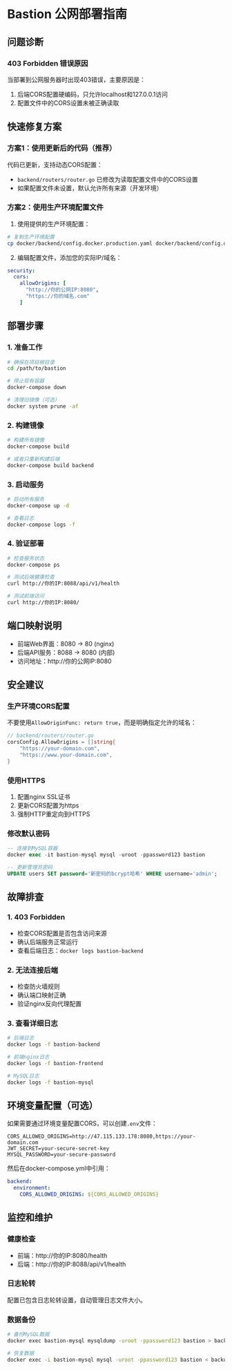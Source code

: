 # Bastion 公网部署指南

## 问题诊断

### 403 Forbidden 错误原因
当部署到公网服务器时出现403错误，主要原因是：
1. 后端CORS配置硬编码，只允许localhost和127.0.0.1访问
2. 配置文件中的CORS设置未被正确读取

## 快速修复方案

### 方案1：使用更新后的代码（推荐）
代码已更新，支持动态CORS配置：
- `backend/routers/router.go` 已修改为读取配置文件中的CORS设置
- 如果配置文件未设置，默认允许所有来源（开发环境）

### 方案2：使用生产环境配置文件
1. 使用提供的生产环境配置：
```bash
# 复制生产环境配置
cp docker/backend/config.docker.production.yaml docker/backend/config.docker.yaml
```

2. 编辑配置文件，添加您的实际IP/域名：
```yaml
security:
  cors:
    allowOrigins: [
      "http://你的公网IP:8080",
      "https://你的域名.com"
    ]
```

## 部署步骤

### 1. 准备工作
```bash
# 确保在项目根目录
cd /path/to/bastion

# 停止现有容器
docker-compose down

# 清理旧镜像（可选）
docker system prune -af
```

### 2. 构建镜像
```bash
# 构建所有镜像
docker-compose build

# 或者只重新构建后端
docker-compose build backend
```

### 3. 启动服务
```bash
# 启动所有服务
docker-compose up -d

# 查看日志
docker-compose logs -f
```

### 4. 验证部署
```bash
# 检查服务状态
docker-compose ps

# 测试后端健康检查
curl http://你的IP:8088/api/v1/health

# 测试前端访问
curl http://你的IP:8080/
```

## 端口映射说明
- 前端Web界面：8080 -> 80 (nginx)
- 后端API服务：8088 -> 8080 (内部)
- 访问地址：http://你的公网IP:8080

## 安全建议

### 生产环境CORS配置
不要使用`AllowOriginFunc: return true`，而是明确指定允许的域名：

```go
// backend/routers/router.go
corsConfig.AllowOrigins = []string{
    "https://your-domain.com",
    "https://www.your-domain.com",
}
```

### 使用HTTPS
1. 配置nginx SSL证书
2. 更新CORS配置为https
3. 强制HTTP重定向到HTTPS

### 修改默认密码
```sql
-- 连接到MySQL容器
docker exec -it bastion-mysql mysql -uroot -ppassword123 bastion

-- 更新管理员密码
UPDATE users SET password='新密码的bcrypt哈希' WHERE username='admin';
```

## 故障排查

### 1. 403 Forbidden
- 检查CORS配置是否包含访问来源
- 确认后端服务正常运行
- 查看后端日志：`docker logs bastion-backend`

### 2. 无法连接后端
- 检查防火墙规则
- 确认端口映射正确
- 验证nginx反向代理配置

### 3. 查看详细日志
```bash
# 后端日志
docker logs -f bastion-backend

# 前端nginx日志
docker logs -f bastion-frontend

# MySQL日志
docker logs -f bastion-mysql
```

## 环境变量配置（可选）

如果需要通过环境变量配置CORS，可以创建`.env`文件：
```env
CORS_ALLOWED_ORIGINS=http://47.115.133.178:8080,https://your-domain.com
JWT_SECRET=your-secure-secret-key
MYSQL_PASSWORD=your-secure-password
```

然后在docker-compose.yml中引用：
```yaml
backend:
  environment:
    CORS_ALLOWED_ORIGINS: ${CORS_ALLOWED_ORIGINS}
```

## 监控和维护

### 健康检查
- 前端：http://你的IP:8080/health
- 后端：http://你的IP:8088/api/v1/health

### 日志轮转
配置已包含日志轮转设置，自动管理日志文件大小。

### 数据备份
```bash
# 备份MySQL数据
docker exec bastion-mysql mysqldump -uroot -ppassword123 bastion > backup.sql

# 恢复数据
docker exec -i bastion-mysql mysql -uroot -ppassword123 bastion < backup.sql
```